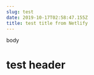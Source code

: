 ```yaml
---
slug: test
date: 2019-10-17T02:58:47.155Z
title: test title from Netlify
---
```

body



<h1>test header</h1>



<Test/>

<SliderPicker />
